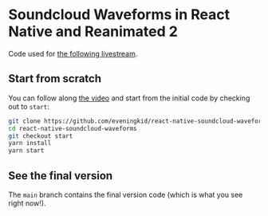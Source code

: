 # Soundcloud Waveforms in React Native and Reanimated 2

Code used for [the following livestream](https://youtu.be/lhOXm2UFB18).

## Start from scratch

You can follow along [the video](https://youtu.be/lhOXm2UFB18) and start from the initial code by checking out to `start`:

```bash
git clone https://github.com/eveningkid/react-native-soundcloud-waveforms.git
cd react-native-soundcloud-waveforms
git checkout start
yarn install
yarn start
```


## See the final version

The `main` branch contains the final version code (which is what you see right now!).
